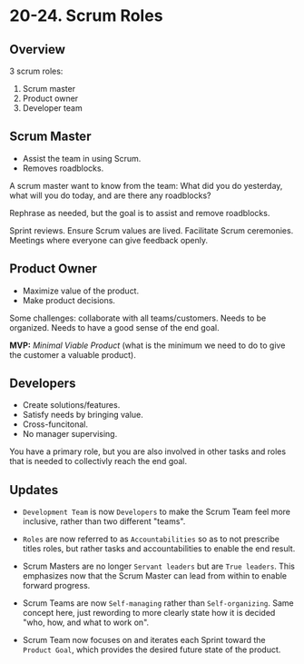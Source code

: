 # 20-24. Scrum Roles

## Overview

3 scrum roles:
1. Scrum master
2. Product owner
3. Developer team

## Scrum Master

- Assist the team in using Scrum.
- Removes roadblocks.

A scrum master want to know from the team: What did you do yesterday, what will you do today, and are there any roadblocks?

Rephrase as needed, but the goal is to assist and remove roadblocks.

Sprint reviews.
Ensure Scrum values are lived.
Facilitate Scrum ceremonies.
Meetings where everyone can give feedback openly.

## Product Owner

- Maximize value of the product.
- Make product decisions.

Some challenges: collaborate with all teams/customers.
Needs to be organized.
Needs to have a good sense of the end goal.

**MVP:** _Minimal Viable Product_ (what is the minimum we need to do to give the customer a valuable product).

## Developers

- Create solutions/features.
- Satisfy needs by bringing value.
- Cross-funcitonal.
- No manager supervising.

You have a primary role, but you are also involved in other tasks and roles
that is needed to collectivly reach the end goal.

## Updates

- `Development Team` is now `Developers` to make the Scrum Team feel more inclusive, rather than two different "teams".

- `Roles` are now referred to as `Accountabilities` so as to not prescribe titles roles, but rather tasks and accountabilities to enable the end result.

- Scrum Masters are no longer `Servant leaders` but are `True leaders`. This emphasizes now that the Scrum Master can lead from within to enable forward progress.

- Scrum Teams are now `Self-managing` rather than `Self-organizing`. Same concept here, just rewording to more clearly state how it is decided "who, how, and what to work on".

- Scrum Team now focuses on and iterates each Sprint toward the `Product Goal`, which provides the desired future state of the product.
